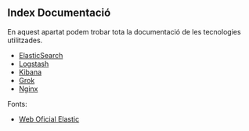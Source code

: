 ## Index Documentació

En aquest apartat podem trobar tota la documentació de les tecnologies 
utilitzades.

- [ElasticSearch](elasticsearch/ElasticSearch.md)
- [Logstash](logstash/Logstash.md)
- [Kibana](kibana/Kibana.md)
- [Grok](logstash/Grok.md)
- [Nginx](kibana/Nginx.md)

Fonts:

- [Web Oficial Elastic](https://www.elastic.co/guide/index.html)
